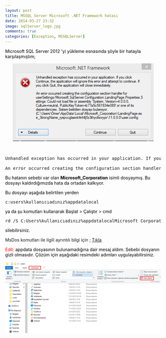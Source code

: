 ```yaml
---
layout: post
title: MSSQL Server Microsoft .NET Framework hatası
date: 2014-03-27 23:32
image: sqlServer_logo.jpg
comments: true
categories: [Exception, MSSQLServer]
---
```



<span style="color:#000000;">Microsoft SQL Server 2012 'yi yükleme esnasında şöyle bir hatayla karşılaşmıştım;</span>

<p style="text-align:center;"><img src="/images/sql2012hata.png"  /></p>

<span style="color:#000000;"> </span>
<pre class="theme:github lang:default decode:true">Unhandled exception has occurred in your application. If you click Continue, the  application will ignore this error and attempt to continue. If you click Quit, the  application will close immediately.

An error occurred creating the configuration section handler for userSettings/Microsoft.SqlServer.Configuration.LandingPage.Properties.Settings: Could not load file or assembly 'System, Version=4.0.0.0, Culture=neutral, PublicKeyToken=b77a5c561934e089' or one of its dependencies. Sistem belirtilen dosyayı bulamıyor.</pre>

<span style="color:#000000;">Bu hatanın sebebi var olan <strong>Microsoft_Corporation</strong> isimli dosyaymış. Bu dosyayı kaldırdığımızda hata da ortadan kalkıyor.</span>

<span style="color:#000000;">Bu dosyayı aşağıda belirtilen yerden</span>
<pre class="theme:github lang:default decode:true">c:users%kullanıcıadınız%appdatalocal</pre>
<span style="color:#000000;">ya da şu komutları kullanarak Başlat &gt; Çalıştır &gt; cmd</span>
<pre class="theme:github lang:default decode:true">rd /S C:Users%kullanıcıadınız%appdatalocalMicrosoft_Corporation</pre>
<span style="color:#000000;">silebilirsiniz.</span>

MsDos komutları ile ilgili ayrıntılı bilgi için ; <a href="https://tr.wikipedia.org/wiki/MS-DOS">Tıkla
</a>

<span style="color:#000000;"><span style="color:#ff0000;">Edit:</span> appdata dosyasının bulunamadığına dair mesaj aldım. Sebebi dosyanın gizli olmasıdır. Çözüm için aşağıdaki resimdeki adımları uygulayabilirsiniz.</span>

<p style="text-align:center;"><img src="/images/mELeUwf.png" /></p>
